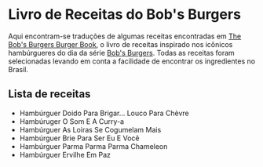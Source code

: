 # Livro de Receitas do Bob's Burgers



Aqui encontram-se traduções de algumas receitas encontradas em [The Bob's Burgers Burger Book](https://www.amazon.com.br/Bobs-Burgers-Burger-Book-Recipes/dp/0789331144/ref=asc_df_0789331144/?tag=googleshopp00-20&linkCode=df0&hvadid=379792531118&hvpos=&hvnetw=g&hvrand=2673565096446344623&hvpone=&hvptwo=&hvqmt=&hvdev=c&hvdvcmdl=&hvlocint=&hvlocphy=1001773&hvtargid=pla-435494665085&psc=1), o livro de receitas inspirado nos icônicos hambúrgueres do dia da série [Bob's Burgers](https://pt.wikipedia.org/wiki/Bob's_Burgers). Todas as receitas foram selecionadas levando em conta a facilidade de encontrar os ingredientes no Brasil.



## Lista de receitas

- Hambúrguer Doido Para Brigar... Louco Para Chèvre
- Hambúruger O Som E A Curry-a
- Hambúrguer As Loiras Se Cogumelam Mais
- Hambúrguer Brie Para Ser Eu E Você
- Hambúrguer Parma Parma Parma Chameleon
- Hambúrguer Ervilhe Em Paz

